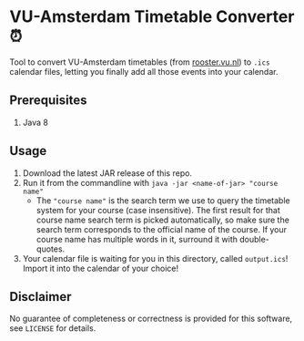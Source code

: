 # VU-Amsterdam Timetable Converter ⏰

Tool to convert VU-Amsterdam timetables (from [rooster.vu.nl](https://rooster.vu.nl)) to `.ics` calendar files, letting you finally add all those events into your calendar.

## Prerequisites
1. Java 8

## Usage
1. Download the latest JAR release of this repo.
2. Run it from the commandline with `java -jar <name-of-jar> "course name"`
    * The `"course name"` is the search term we use to query the timetable system for your course (case insensitive). The first result for that course name search term is picked automatically, so make sure the search term corresponds to the official name of the course. If your course name has multiple words in it, surround it with double-quotes.
3. Your calendar file is waiting for you in this directory, called `output.ics`! Import it into the calendar of your choice!

## Disclaimer
No guarantee of completeness or correctness is provided for this software, see `LICENSE` for details.
